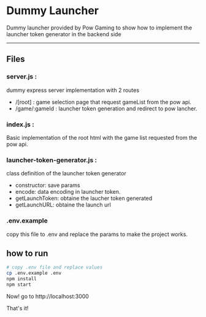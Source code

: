 # Dummy Launcher

Dummy launcher provided by Pow Gaming to show how to implement the launcher token generator in the backend side

---
## Files

### server.js : 
dummy express server implementation with 2 routes
- /[root] : game selection page that request gameList from the pow api.
- /game/:gameId : launcher token generation and redirect to pow lancher.

### index.js : 
Basic implementation of the root html with the game list requested from the pow api.

### launcher-token-generator.js : 
class definition of the launcher token generator
- constructor: save params
- encode: data encoding in launcher token.
- getLaunchToken: obtaine the laucher token generated
- getLaunchURL: obtaine the launch url

### .env.example
copy this file to .env and replace the params to make the project works.

## how to run
```bash
# copy .env file and replace values
cp .env.example .env  
npm install
npm start
```
Now! go to http://localhost:3000

That's it!